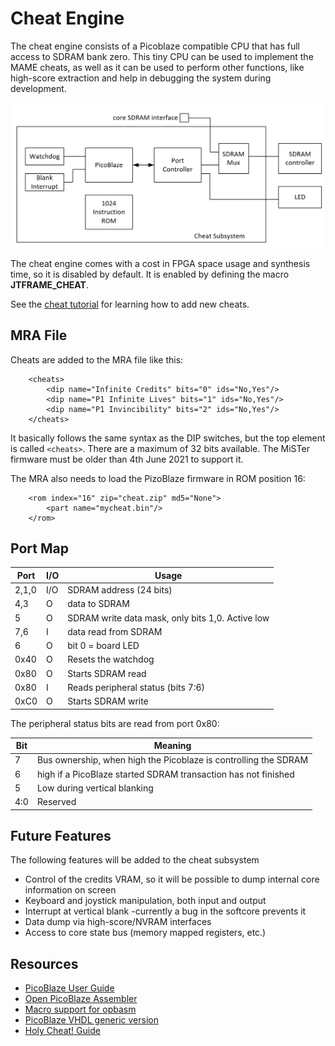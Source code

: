 # Cheat Engine

The cheat engine consists of a Picoblaze compatible CPU that has full access
to SDRAM bank zero. This tiny CPU can be used to implement the MAME cheats,
as well as it can be used to perform other functions, like high-score
extraction and help in debugging the system during development.

![Cheat Subsystem](cheat.png)

The cheat engine comes with a cost in FPGA space usage and synthesis time, so
it is disabled by default. It is enabled by defining the macro **JTFRAME_CHEAT**.

See the [cheat tutorial](cheat-tutorial.md) for learning how to add new cheats.

## MRA File

Cheats are added to the MRA file like this:

```
    <cheats>
        <dip name="Infinite Credits" bits="0" ids="No,Yes"/>
        <dip name="P1 Infinite Lives" bits="1" ids="No,Yes"/>
        <dip name="P1 Invincibility" bits="2" ids="No,Yes"/>
    </cheats>
```

It basically follows the same syntax as the DIP switches, but the top element
is called `<cheats>`. There are a maximum of 32 bits available. The MiSTer
firmware must be older than 4th June 2021 to support it.

The MRA also needs to load the PizoBlaze firmware in ROM position 16:

```
    <rom index="16" zip="cheat.zip" md5="None">
        <part name="mycheat.bin"/>
    </rom>
```

## Port Map

Port   | I/O    |  Usage
-------|--------|-------------------------
2,1,0  | I/O    | SDRAM address (24 bits)
4,3    | O      | data to SDRAM
5      | O      | SDRAM write data mask, only bits 1,0. Active low
7,6    | I      | data read from SDRAM
6      | O      | bit 0 = board LED
0x40   | O      | Resets the watchdog
0x80   | O      | Starts SDRAM read
0x80   | I      | Reads peripheral status (bits 7:6)
0xC0   | O      | Starts SDRAM write

The peripheral status bits are read from port 0x80:

Bit   |  Meaning
------|--------------
7     | Bus ownership, when high the Picoblaze is controlling the SDRAM
6     | high if a PicoBlaze started SDRAM transaction has not finished
5     | Low during vertical blanking
4:0   | Reserved

## Future Features

The following features will be added to the cheat subsystem

* Control of the credits VRAM, so it will be possible to dump internal
core information on screen
* Keyboard and joystick manipulation, both input and output
* Interrupt at vertical blank -currently a bug in the softcore prevents it
* Data dump via high-score/NVRAM interfaces
* Access to core state bus (memory mapped registers, etc.)

## Resources

* [PicoBlaze User Guide](https://www.xilinx.com/support/documentation/ip_documentation/ug129.pdf)
* [Open PicoBlaze Assembler](https://github.com/kevinpt/opbasm)
* [Macro support for opbasm](http://kevinpt.github.io/opbasm/rst/m4.html)
* [PicoBlaze VHDL generic version](https://github.com/krabo0om/pauloBlaze)
* [Holy Cheat! Guide](http://cheat.retrogames.com/download/holycheat!.zip)
